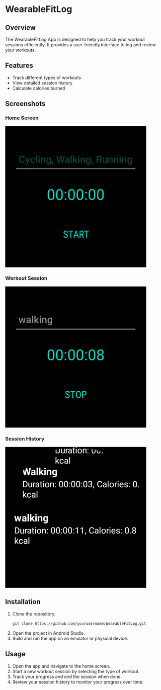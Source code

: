 # WearableFitLog

## Overview
The WearableFitLog App is designed to help you track your workout sessions efficiently. It provides a user-friendly interface to log and review your workouts.

## Features
- Track different types of workouts
- View detailed session history
- Calculate calories burned

## Screenshots

### Home Screen

![Home Screen](images/Home.png)


### Workout Session
![Workout Session](images/addTask.png)


### Session History
![Session History](images/viewTraking.png)


## Installation
1. Clone the repository:
    ```sh
    git clone https://github.com/yourusername/WearableFitLog.git
    ```
2. Open the project in Android Studio.
3. Build and run the app on an emulator or physical device.

## Usage
1. Open the app and navigate to the home screen.
2. Start a new workout session by selecting the type of workout.
3. Track your progress and end the session when done.
4. Review your session history to monitor your progress over time.

